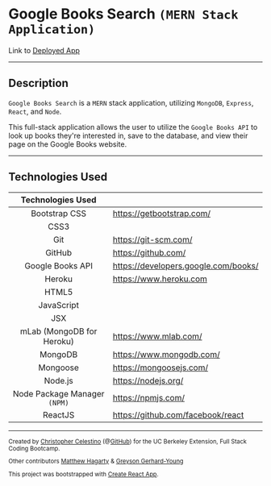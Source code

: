 # Google Books Search `(MERN Stack Application)`

Link to [Deployed App](https://secret-retreat-64198.herokuapp.com/)

---

## Description

`Google Books Search` is a `MERN` stack application, utilizing `MongoDB`, `Express`, `React`, and `Node`.

This full-stack application allows the user to utilize the `Google Books API` to look up books they're interested in, save to the database, and view their page on the Google Books website.

---

## Technologies Used

| Technologies Used |  |
| :---: | :--- |
| Bootstrap CSS | https://getbootstrap.com/ |
| CSS3 | |
| Git | https://git-scm.com/ |
| GitHub | https://github.com/ |
| Google Books API | https://developers.google.com/books/ |
| Heroku | https://www.heroku.com |
| HTML5 | |
| JavaScript | |
| JSX | |
| mLab (MongoDB for Heroku) | https://www.mlab.com/ |
| MongoDB | https://www.mongodb.com/ |
| Mongoose | https://mongoosejs.com/ |
| Node.js |  https://nodejs.org/ |
| Node Package Manager `(NPM)` | https://npmjs.com/
| ReactJS | https://github.com/facebook/react |
---

<sub>

Created by [Christopher Celestino](https://BAANG.github.io/) (@[GitHub](https://github.com/BAANG))
for the UC Berkeley Extension, Full Stack Coding Bootcamp.

Other contributors [Matthew Hagarty](https://github.com/matthewryanhagarty) & [Greyson Gerhard-Young](https://github.com/greysongy)

This project was bootstrapped with [Create React App](https://github.com/facebook/create-react-app).

</sub>
